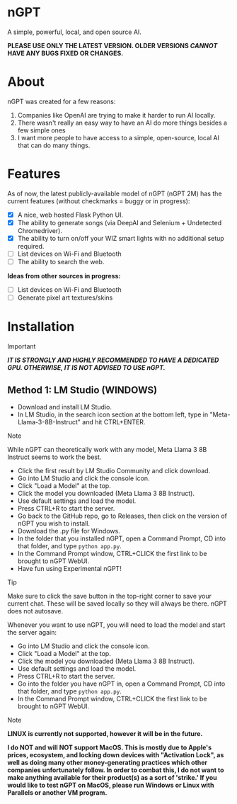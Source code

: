 # nGPT
A simple, powerful, local, and open source AI.

**PLEASE USE ONLY THE LATEST VERSION. OLDER VERSIONS *CANNOT* HAVE ANY BUGS FIXED OR CHANGES.**

# About
nGPT was created for a few reasons:
1. Companies like OpenAI are trying to make it harder to run AI locally.
2. There wasn't really an easy way to have an AI do more things besides a few simple ones
3. I want more people to have access to a simple, open-source, local AI that can do many things.

# Features

As of now, the latest publicly-available model of nGPT (nGPT 2M) has the current features (without checkmarks = buggy or in progress):
- [x] A nice, web hosted Flask Python UI.
- [x] The ability to generate songs (via DeepAI and Selenium + Undetected Chromedriver).
- [x] The ability to turn on/off your WIZ smart lights with no additional setup required.
- [ ] List devices on Wi-Fi and Bluetooth
- [ ] The ability to search the web.

**Ideas from other sources in progress:**
- [ ] List devices on Wi-Fi and Bluetooth
- [ ] Generate pixel art textures/skins

# Installation

> [!IMPORTANT]
> ***IT IS STRONGLY AND HIGHLY RECOMMENDED TO HAVE A DEDICATED GPU. OTHERWISE, IT IS NOT ADVISED TO USE nGPT.***

## Method 1: LM Studio (WINDOWS)
- Download and install LM Studio.
- In LM Studio, in the search icon section at the bottom left, type in "Meta-Llama-3-8B-Instruct" and hit CTRL+ENTER.
> [!NOTE]
> While nGPT can theoretically work with any model, Meta Llama 3 8B Instruct seems to work the best.
- Click the first result by LM Studio Community and click download.
- Go into LM Studio and click the console icon.
- Click "Load a Model" at the top.
- Click the model you downloaded (Meta Llama 3 8B Instruct).
- Use default settings and load the model.
- Press CTRL+R to start the server.
- Go back to the GitHub repo, go to Releases, then click on the version of nGPT you wish to install.
- Download the .py file for Windows.
- In the folder that you installed nGPT, open a Command Prompt, CD into that folder, and type ```python app.py```.
- In the Command Prompt window, CTRL+CLICK the first link to be brought to nGPT WebUI.
- Have fun using Experimental nGPT!

> [!TIP]
> Make sure to click the save button in the top-right corner to save your current chat. These will be saved locally so they will always be there. nGPT does not autosave.

Whenever you want to use nGPT, you will need to load the model and start the server again:
- Go into LM Studio and click the console icon.
- Click "Load a Model" at the top.
- Click the model you downloaded (Meta Llama 3 8B Instruct).
- Use default settings and load the model.
- Press CTRL+R to start the server.
- Go into the folder you have nGPT in, open a Command Prompt, CD into that folder, and type ```python app.py```.
- In the Command Prompt window, CTRL+CLICK the first link to be brought to nGPT WebUI.

> [!NOTE]
> **LINUX is currently not supported, however it will be in the future.**
>
> **I do NOT and will NOT support MacOS. This is mostly due to Apple's prices, ecosystem, and locking down devices with "Activation Lock", as well as doing many other money-generating practices which other companies unfortunately follow. In order to combat this, I do not want to make anything available for their product(s) as a sort of 'strike.' If you would like to test nGPT on MacOS, please run Windows or Linux with Parallels or another VM program.**
